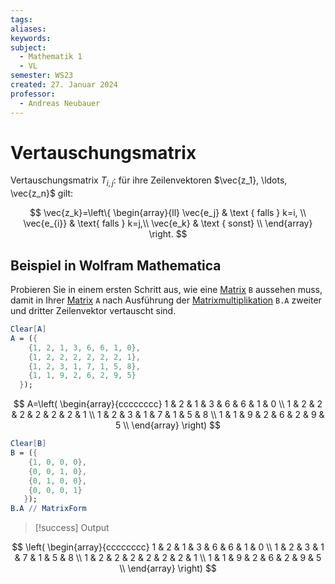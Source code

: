 ```yaml
---
tags: 
aliases: 
keywords: 
subject:
  - Mathematik 1
  - VL
semester: WS23
created: 27. Januar 2024
professor:
  - Andreas Neubauer
---
```

 

# Vertauschungsmatrix

Vertauschungsmatrix $T_{i, j}$: für ihre Zeilenvektoren $\vec{z_1}, \ldots, \vec{z_n}$ gilt:

$$
\vec{z_k}=\left\{
\begin{array}{ll}
\vec{e_j} & \text { falls } k=i, \\
\vec{e_{i}} & \text{ falls } k=j,\\
\vec{e_k} & \text { sonst} \\
\end{array} \right.
$$

## Beispiel in Wolfram Mathematica

Probieren Sie in einem ersten Schritt aus, wie eine [Matrix](Matrix.md) `B` aussehen muss, damit in Ihrer [Matrix](Matrix.md) `A` nach Ausführung der [Matrixmultiplikation](Matrixmultiplikation.md) `B.A` zweiter und dritter Zeilenvektor vertauscht sind.

``` mathematica
Clear[A]
A = ({
    {1, 2, 1, 3, 6, 6, 1, 0},
    {1, 2, 2, 2, 2, 2, 2, 1},
    {1, 2, 3, 1, 7, 1, 5, 8},
    {1, 1, 9, 2, 6, 2, 9, 5}
  });
```

$$
A=\left(
\begin{array}{cccccccc}
 1 & 2 & 1 & 3 & 6 & 6 & 1 & 0 \\
 1 & 2 & 2 & 2 & 2 & 2 & 2 & 1 \\
 1 & 2 & 3 & 1 & 7 & 1 & 5 & 8 \\
 1 & 1 & 9 & 2 & 6 & 2 & 9 & 5 \\
\end{array}
\right)
$$

```mathematica
Clear[B]
B = ({
    {1, 0, 0, 0},
    {0, 0, 1, 0},
    {0, 1, 0, 0},
    {0, 0, 0, 1}
   });
B.A // MatrixForm
```

> [!success] Output

$$
\left(
\begin{array}{cccccccc}
 1 & 2 & 1 & 3 & 6 & 6 & 1 & 0 \\
 1 & 2 & 3 & 1 & 7 & 1 & 5 & 8 \\
 1 & 2 & 2 & 2 & 2 & 2 & 2 & 1 \\
 1 & 1 & 9 & 2 & 6 & 2 & 9 & 5 \\
\end{array}
\right)
$$
